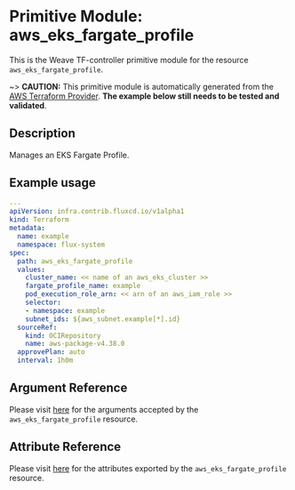 
# Primitive Module: aws_eks_fargate_profile

This is the Weave TF-controller primitive module for the resource `aws_eks_fargate_profile`.

~> **CAUTION:** This primitive module is automatically generated from the [AWS Terraform Provider](https://registry.terraform.io/providers/hashicorp/aws/latest/docs/resources/eks_fargate_profile). **The example below still needs to be tested and validated**.

## Description

Manages an EKS Fargate Profile.

## Example usage

```yaml
---
apiVersion: infra.contrib.fluxcd.io/v1alpha1
kind: Terraform
metadata:
  name: example
  namespace: flux-system
spec:
  path: aws_eks_fargate_profile
  values:
    cluster_name: << name of an aws_eks_cluster >>
    fargate_profile_name: example
    pod_execution_role_arn: << arn of an aws_iam_role >>
    selector:
    - namespace: example
    subnet_ids: ${aws_subnet.example[*].id}
  sourceRef:
    kind: OCIRepository
    name: aws-package-v4.38.0
  approvePlan: auto
  interval: 1h0m
```

## Argument Reference

Please visit [here](https://registry.terraform.io/providers/hashicorp/aws/latest/docs/resources/eks_fargate_profile#argument-reference) for the arguments accepted by the `aws_eks_fargate_profile` resource.

## Attribute Reference

Please visit [here](https://registry.terraform.io/providers/hashicorp/aws/latest/docs/resources/eks_fargate_profile#attributes-reference) for the attributes exported by the `aws_eks_fargate_profile` resource.
